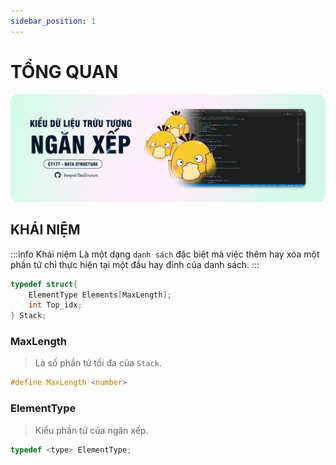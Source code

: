 ```yaml
---
sidebar_position: 1
---
```


# TỔNG QUAN

![banner](../../static/img/banner/nx-banner.png)

## KHÁI NIỆM

:::info Khái niệm
Là một dạng `danh sách` đặc biệt mà việc thêm hay xóa một phần tử chỉ thực hiện tại một đầu hay đỉnh của danh sách.
:::

```c
typedef struct{
    ElementType Elements[MaxLength];
    int Top_idx;
} Stack;
```

### MaxLength

> Là số phần tử tối đa của `Stack`.

```c
#define MaxLength <number>
```

### ElementType

> Kiểu phần tử của ngăn xếp.

```c
typedef <type> ElementType;
```
